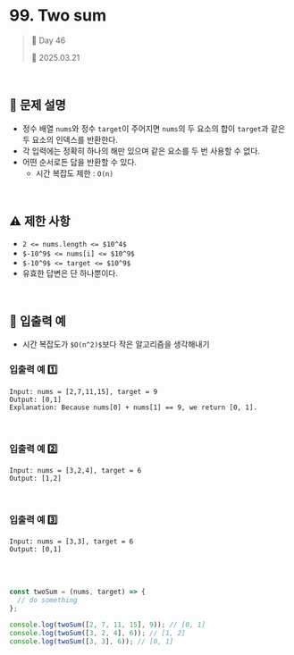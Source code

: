 # 99. Two sum

> 🌻 Day 46
>
> 📅 2025.03.21

<br>

## 📍 문제 설명

- 정수 배열 `nums`와 정수 `target`이 주어지면 `nums`의 두 요소의 합이 `target`과 같은 두 요소의 인덱스를 반환한다.
- 각 입력에는 정확히 하나의 해만 있으며 같은 요소를 두 번 사용할 수 없다.
- 어떤 순서로든 답을 반환할 수 있다.
  - 시간 복잡도 제한 : `O(n)`

<br>

## ⚠️ 제한 사항

- `2 <= nums.length <= $10^4$`
- `$-10^9$ <= nums[i] <= $10^9$`
- `$-10^9$ <= target <= $10^9$`
- 유효한 답변은 단 하나뿐이다.

<br>

## 👀 입출력 예

- 시간 복잡도가 `$O(n^2)$`보다 작은 알고리즘을 생각해내기

### 입출력 예 1️⃣

```
Input: nums = [2,7,11,15], target = 9
Output: [0,1]
Explanation: Because nums[0] + nums[1] == 9, we return [0, 1].
```

<br>

### 입출력 예 2️⃣

```
Input: nums = [3,2,4], target = 6
Output: [1,2]
```

<br>

### 입출력 예 3️⃣

```
Input: nums = [3,3], target = 6
Output: [0,1]
```

<br>
<br>

```javascript
const twoSum = (nums, target) => {
  // do something
};

console.log(twoSum([2, 7, 11, 15], 9)); // [0, 1]
console.log(twoSum([3, 2, 4], 6)); // [1, 2]
console.log(twoSum([3, 3], 6)); // [0, 1]
```
